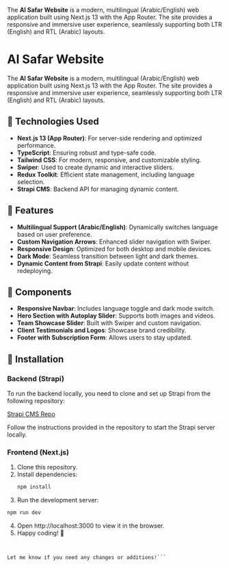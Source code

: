The **Al Safar Website** is a modern, multilingual (Arabic/English) web application built using Next.js 13 with the App Router. The site provides a responsive and immersive user experience, seamlessly supporting both LTR (English) and RTL (Arabic) layouts.
# Al Safar Website

The **Al Safar Website** is a modern, multilingual (Arabic/English) web application built using Next.js 13 with the App Router. The site provides a responsive and immersive user experience, seamlessly supporting both LTR (English) and RTL (Arabic) layouts.

## 🚀 Technologies Used
- **Next.js 13 (App Router)**: For server-side rendering and optimized performance.
- **TypeScript**: Ensuring robust and type-safe code.
- **Tailwind CSS**: For modern, responsive, and customizable styling.
- **Swiper**: Used to create dynamic and interactive sliders.
- **Redux Toolkit**: Efficient state management, including language selection.
- **Strapi CMS**: Backend API for managing dynamic content.

## 🌟 Features
- **Multilingual Support (Arabic/English)**: Dynamically switches language based on user preference.
- **Custom Navigation Arrows**: Enhanced slider navigation with Swiper.
- **Responsive Design**: Optimized for both desktop and mobile devices.
- **Dark Mode**: Seamless transition between light and dark themes.
- **Dynamic Content from Strapi**: Easily update content without redeploying.

## 🧩 Components
- **Responsive Navbar**: Includes language toggle and dark mode switch.
- **Hero Section with Autoplay Slider**: Supports both images and videos.
- **Team Showcase Slider**: Built with Swiper and custom navigation.
- **Client Testimonials and Logos**: Showcase brand credibility.
- **Footer with Subscription Form**: Allows users to stay updated.

## 📝 Installation

### Backend (Strapi)
To run the backend locally, you need to clone and set up Strapi from the following repository:

[Strapi CMS Repo](https://github.com/abubakryosry/io-strapi)

Follow the instructions provided in the repository to start the Strapi server locally.

### Frontend (Next.js)
1. Clone this repository.
2. Install dependencies:
   ```bash
   npm install

3. Run the development server:

```bash
npm run dev
```
4. Open http://localhost:3000 to view it in the browser.
5. Happy coding! 🚀

```vbnet


Let me know if you need any changes or additions!```
